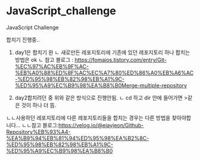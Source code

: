 # JavaScript_challenge
JavaScript Challenge

합치기 진행중..
1. day1은 합치기 완
ㄴ 새로만든 레포지토리에 기존에 있던 레포지토리 하나 합치는 방법은 ok
ㄴ 참고 블로그 : https://fomaios.tistory.com/entry/Git-%EC%97%AC%EB%9F%AC-%EB%A0%88%ED%8F%AC%EC%A7%80%ED%86%A0%EB%A6%AC-%ED%95%98%EB%82%98%EB%A1%9C-%ED%95%A9%EC%B9%98%EA%B8%B0Merge-multiple-repository

2. day2합치려던 중 위와 같은 방식으로 진행안됨.
ㄴ cd 하고 dir 안에 들어가면 >같은 것이 하나 더 뜸.

ㄴㄴ사용하던 레포지토리에 다른 레포지토리들을 합치는 경우는 다른 방법을 찾아야합니다...
ㄴㄴ참고 블로그:https://velog.io/@ejayjeon/Github-Repository%EB%93%A4-%EA%B9%94%EB%81%94%ED%95%98%EA%B2%8C-%ED%95%98%EB%82%98%EB%A1%9C-%ED%95%A9%EC%B9%98%EA%B8%B0
